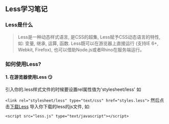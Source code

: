 ## Less学习笔记

### Less是什么

> Less是一种动态样式语言, 是CSS的超集, Less赋予CSS动态语言的特性, 如: 变量, 继承, 运算, 函数. Less既可以在游览器上直接运行 (支持IE 6+, Webkit, Firefox), 也可以借助Node.js或者Rhino在服务端运行。

### 如何使用Less?

#### 1. 在游览器使用Less :smirk:

引入你的.less样式文件的时候要设置rel属性值为'stylesheet/less'
如 

`<link rel="stylesheet/less" type="text/css" href="styles.less">`
然后点击[下载Less](http://cloud.github.com/downloads/cloudhead/less.js/less-1.3.1.min.js)
导入你下载的less的js文件,
如: 

`<script src="less.js" type="text/javascript"></script>`
